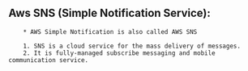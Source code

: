 ## Aws SNS (Simple Notification Service):

        * AWS Simple Notification is also called AWS SNS

        1. SNS is a cloud service for the mass delivery of messages.
        2. It is fully-managed subscribe messaging and mobile communication service.
    

